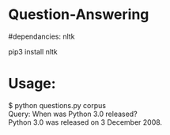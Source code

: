 # Question-Answering

#dependancies: nltk

pip3 install nltk

# Usage:

$ python questions.py corpus  
Query: When was Python 3.0 released?  
Python 3.0 was released on 3 December 2008.
